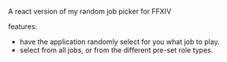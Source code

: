 A react version of my random job picker for FFXIV

features:

- have the application randomly select for you what job to play.
- select from all jobs, or from the different pre-set role types.
